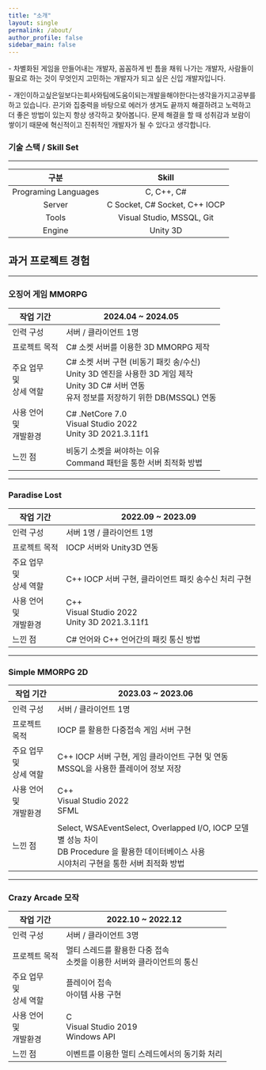 ```yaml
---
title: "소개"
layout: single
permalink: /about/
author_profile: false
sidebar_main: false
---
```


\-  차별화된 게임을 만들어내는 개발자, 꼼꼼하게 빈 틈을 채워 나가는 개발자, 사람들이 필요로 하는 것이 무엇인지 고민하는 개발자가 되고 싶은 신입 개발자입니다.

\-  개인이하고싶은일보다는회사와팀에도움이되는개발을해야한다는생각을가지고공부를하고 있습니다. 끈기와 집중력을 바탕으로 에러가 생겨도 끝까지 해결하려고 노력하고 더 좋은 방법이 있는지 항상 생각하고 찾아봅니다. 문제 해결을 할 때 성취감과 보람이 쌓이기 때문에 혁신적이고 진취적인 개발자가 될 수 있다고 생각합니다.

### **기술 스택 / Skill Set**

------

|         구분         |             Skill             |
| :------------------: | :---------------------------: |
| Programing Languages |          C, C++, C#           |
|        Server        | C Socket, C# Socket, C++ IOCP |
|        Tools         |   Visual Studio, MSSQL, Git   |
|        Engine        |           Unity 3D            |

## **과거 프로젝트 경험**

------

### 오징어 게임 MMORPG

| 작업 기간                        | 2024.04 ~ 2024.05                                            |
| -------------------------------- | ------------------------------------------------------------ |
| 인력 구성                        | 서버 / 클라이언트 1명                                        |
| 프로젝트 목적                    | C# 소켓 서버를 이용한 3D MMORPG 제작                         |
| 주요 업무<br />및<br />상세 역할 | C# 소켓 서버 구현 (비동기 패킷 송/수신)<br />Unity 3D 엔진을 사용한 3D 게임 제작<br />Unity 3D C# 서버 연동<br />유저 정보를 저장하기 위한 DB(MSSQL) 연동 |
| 사용 언어<br />및<br />개발환경  | C# .NetCore 7.0<br />Visual Studio 2022<br />Unity 3D 2021.3.11f1 |
| 느낀 점                          | 비동기 소켓을 써야하는 이유<br />Command 패턴을 통한 서버 최적화 방법 |

------

### Paradise Lost

| 작업 기간                        | 2022.09 ~ 2023.09                                          |
| -------------------------------- | ---------------------------------------------------------- |
| 인력 구성                        | 서버 1명 / 클라이언트 1명                                  |
| 프로젝트 목적                    | IOCP 서버와 Unity3D 연동                                   |
| 주요 업무<br />및<br />상세 역할 | <br />C++ IOCP 서버 구현, 클라이언트 패킷 송수신 처리 구현 |
| 사용 언어<br />및<br />개발환경  | C++<br />Visual Studio 2022<br />Unity 3D 2021.3.11f1      |
| 느낀 점                          | C# 언어와 C++ 언어간의 패킷 통신 방법<br />                |

------

### Simple MMORPG 2D

| 작업 기간                        | 2023.03 ~ 2023.06                                            |
| -------------------------------- | ------------------------------------------------------------ |
| 인력 구성                        | 서버 / 클라이언트 1명                                        |
| 프로젝트 목적                    | IOCP 를 활용한 다중접속 게임 서버 구현                       |
| 주요 업무<br />및<br />상세 역할 | C++ IOCP 서버 구현, 게임 클라이언트 구현 및 연동<br />MSSQL을 사용한 플레이어 정보 저장 |
| 사용 언어<br />및<br />개발환경  | C++<br />Visual Studio 2022<br />SFML                        |
| 느낀 점                          | Select, WSAEventSelect, Overlapped I/O, IOCP 모델 별 성능 차이<br />DB Procedure 을 활용한 데이터베이스 사용<br />시야처리 구현을 통한 서버 최적화 방법 |

------

### Crazy Arcade 모작

| 작업 기간                        | 2022.10 ~ 2022.12                                            |
| -------------------------------- | ------------------------------------------------------------ |
| 인력 구성                        | 서버 / 클라이언트 3명                                        |
| 프로젝트 목적                    | 멀티 스레드를 활용한 다중 접속<br />소켓을 이용한 서버와 클라이언트의 통신 |
| 주요 업무<br />및<br />상세 역할 | 플레이어 접속<br />아이템 사용 구현                          |
| 사용 언어<br />및<br />개발환경  | C<br />Visual Studio 2019<br />Windows API                   |
| 느낀 점                          | 이벤트를 이용한 멀티 스레드에서의 동기화 처리                |
